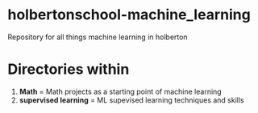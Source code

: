 # holbertonschool-machine_learning

Repository for all things machine learning in holberton

# Directories within

1. **Math** = Math projects as a starting point of machine learning
2. **supervised learning** = ML supevised learning techniques and skills